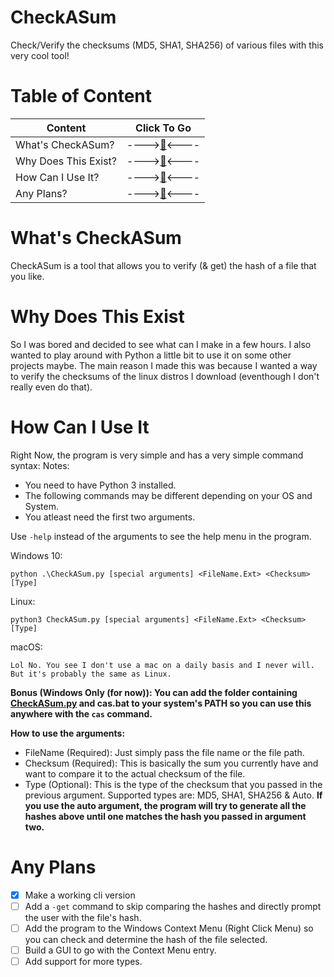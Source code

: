 
# CheckASum
Check/Verify the checksums (MD5, SHA1, SHA256) of various files with this very cool tool!
# Table of Content
|Content|Click To Go|
|--|--|
|What's CheckASum?|---->[🔽](#What's-CheckASum)<----|
|Why Does This Exist?|---->[🔽](#Why-Does-This-Exist)<----|
|How Can I Use It?|---->[🔽](#How-Can-I-Use-It)<----|
|Any Plans?|---->[🔽](#Any-Plans)<----|
# What's CheckASum
CheckASum is a tool that allows you to verify (& get) the hash of a file that you like.
# Why Does This Exist
So I was bored and decided to see what can I make in a few hours. I also wanted to play around with Python a little bit to use it on some other projects maybe. The main reason I made this was because I wanted a way to verify the checksums of the linux distros I download (eventhough I don't really even do that).
# How Can I Use It
Right Now, the program is very simple and has a very simple command syntax:
Notes:
 - You need to have Python 3 installed.
 - The following commands may be different depending on your OS and System.
 - You atleast need the first two arguments.

Use `-help` instead of the arguments to see the help menu in the program.

Windows 10:

    python .\CheckASum.py [special arguments] <FileName.Ext> <Checksum> [Type]
Linux:

    python3 CheckASum.py [special arguments] <FileName.Ext> <Checksum> [Type]
macOS:

    Lol No. You see I don't use a mac on a daily basis and I never will. But it's probably the same as Linux.
 **Bonus (Windows Only (for now)): You can add the folder containing [CheckASum.py](https://github.com/Its-pedram/CheckASum/blob/main/CheckASum/CheckASum.py) and cas.bat to your system's PATH so you can use this anywhere with the `cas` command.**

**How to use the arguments:**

 - FileName (Required): Just simply pass the file name or the file path.
 - Checksum (Required): This is basically the sum you currently have and want to compare it to the actual checksum of the file.
 - Type (Optional): This is the type of the checksum that you passed in the previous argument. Supported types are: MD5, SHA1, SHA256 & Auto.
 **If you use the auto argument, the program will try to generate all the hashes above until one matches the hash you passed in argument two.**
 # Any Plans
 
 - [x] Make a working cli version 
 - [ ] Add a `-get` command to skip comparing the hashes and directly prompt the user with the file's hash.
 - [ ] Add the program to the Windows Context Menu (Right Click Menu) so you can check and determine the hash of the file selected.
 - [ ] Build a GUI to go with the Context Menu entry.
 - [ ] Add support for more types.
